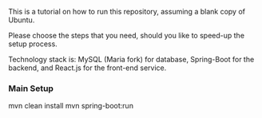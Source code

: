 This is a tutorial on how to run this repository, assuming a blank copy of Ubuntu.

Please choose the steps that you need, should you like to speed-up the setup process.

Technology stack is: MySQL (Maria fork) for database, Spring-Boot for the backend, and React.js for the front-end service.

### Main Setup


mvn clean install
mvn spring-boot:run
